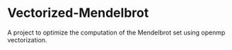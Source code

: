 # Vectorized-Mendelbrot
A project to optimize the computation of the Mendelbrot set using openmp vectorization.

